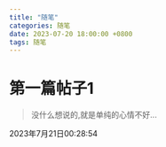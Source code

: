 ```yaml
---
title: "随笔"
categories: 随笔
date: 2023-07-20 18:00:00 +0800
tags: 随笔
---
```


# 第一篇帖子1
> 没什么想说的,就是单纯的心情不好...

2023年7月21日00:28:54
